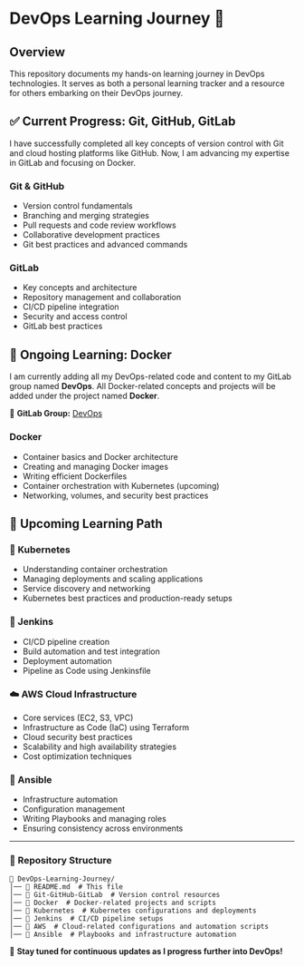 # DevOps Learning Journey 🚀

## Overview
This repository documents my hands-on learning journey in DevOps technologies. It serves as both a personal learning tracker and a resource for others embarking on their DevOps journey.

## ✅ Current Progress: Git, GitHub, GitLab
I have successfully completed all key concepts of version control with Git and cloud hosting platforms like GitHub. Now, I am advancing my expertise in GitLab and focusing on Docker.

### Git & GitHub
- Version control fundamentals
- Branching and merging strategies
- Pull requests and code review workflows
- Collaborative development practices
- Git best practices and advanced commands

### GitLab
- Key concepts and architecture
- Repository management and collaboration
- CI/CD pipeline integration
- Security and access control
- GitLab best practices

## 🔄 Ongoing Learning: Docker
I am currently adding all my DevOps-related code and content to my GitLab group named **DevOps**. All Docker-related concepts and projects will be added under the project named **Docker**.

🔗 **GitLab Group:** [DevOps](https://gitlab.com/devops)

### Docker
- Container basics and Docker architecture
- Creating and managing Docker images
- Writing efficient Dockerfiles
- Container orchestration with Kubernetes (upcoming)
- Networking, volumes, and security best practices

## 📌 Upcoming Learning Path

### 🚀 Kubernetes
- Understanding container orchestration
- Managing deployments and scaling applications
- Service discovery and networking
- Kubernetes best practices and production-ready setups

### 🔧 Jenkins
- CI/CD pipeline creation
- Build automation and test integration
- Deployment automation
- Pipeline as Code using Jenkinsfile

### ☁️ AWS Cloud Infrastructure
- Core services (EC2, S3, VPC)
- Infrastructure as Code (IaC) using Terraform
- Cloud security best practices
- Scalability and high availability strategies
- Cost optimization techniques

### 🔧 Ansible
- Infrastructure automation
- Configuration management
- Writing Playbooks and managing roles
- Ensuring consistency across environments

---
### 📂 Repository Structure
```
📁 DevOps-Learning-Journey/
│── 📄 README.md  # This file
│── 📂 Git-GitHub-GitLab  # Version control resources
│── 📂 Docker  # Docker-related projects and scripts
│── 📂 Kubernetes  # Kubernetes configurations and deployments
│── 📂 Jenkins  # CI/CD pipeline setups
│── 📂 AWS  # Cloud-related configurations and automation scripts
│── 📂 Ansible  # Playbooks and infrastructure automation
```

📌 **Stay tuned for continuous updates as I progress further into DevOps!**

